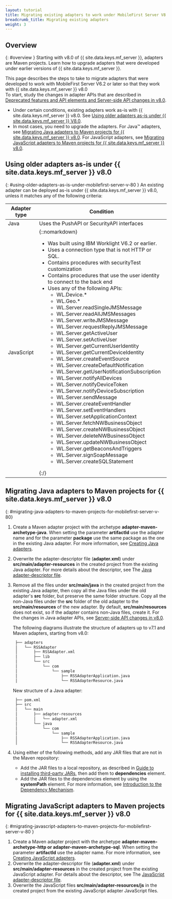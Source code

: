 ```yaml
---
layout: tutorial
title: Migrating existing adapters to work under MobileFirst Server V8.0.0
breadcrumb_title: Migrating existing adapters
weight: 3
---
```

<!-- NLS_CHARSET=UTF-8 -->
## Overview
{: #overview }
Starting with v8.0 of {{ site.data.keys.mf_server }}, adapters are Maven projects. Learn how to upgrade adapters that were developed under earlier versions of {{ site.data.keys.mf_server }}.

This page describes the steps to take to migrate adapters that were developed to work with MobileFirst Server V6.2 or later so that they work with {{ site.data.keys.mf_server }} v8.0  
To start, study the changes in adapter APIs that are described in [Deprecated features and API elements and Server-side API changes in v8.0](../../product-overview/release-notes/deprecated-discontinued/).

* Under certain conditions, existing adapters work as-is with {{ site.data.keys.mf_server }} v8.0. See [Using older adapters as-is under {{ site.data.keys.mf_server }} V8.0](#using-older-adapters-as-is-under-mobilefirst-server-v-80).
* In most cases, you need to upgrade the adapters. For Java™ adapters, see [Migrating Java adapters to Maven projects for {{ site.data.keys.mf_server }} v8.0](#migrating-java-adapters-to-maven-projects-for-mobilefirst-server-v-80). For JavaScript adapters, see [Migrating JavaScript adapters to Maven projects for {{ site.data.keys.mf_server }} v8.0](#migrating-javascript-adapters-to-maven-projects-for-mobilefirst-server-v-80).

## Using older adapters as-is under {{ site.data.keys.mf_server }} v8.0
{: #using-older-adapters-as-is-under-mobilefirst-server-v-80 }
An existing adapter can be deployed as-is under {{ site.data.keys.mf_server }} v8.0, unless it matches any of the following criteria:

| Adapter type | Condition | 
|--------------|-----------|
| Java | Uses the PushAPI or SecurityAPI interfaces | 
| JavaScript | {::nomarkdown}<ul><li>Was built using IBM  Worklight  V6.2 or earlier.</li><li>Uses a connection type that is not HTTP or SQL.</li><li>Contains procedures with securityTest customization</li><li>Contains procedures that use the user identity to connect to the back end</li><li>Uses any of the following APIs:<ul><li>WL.Device.*</li><li>WL.Geo.\*</li><li>WL.Server.readSingleJMSMessage</li><li>WL.Server.readAllJMSMessages</li><li>WL.Server.writeJMSMessage</li><li>WL.Server.requestReplyJMSMessage</li><li>WL.Server.getActiveUser</li><li>WL.Server.setActiveUser</li><li>WL.Server.getCurrentUserIdentity</li><li>WL.Server.getCurrentDeviceIdentity</li><li>WL.Server.createEventSource</li><li>WL.Server.createDefaultNotification</li><li>WL.Server.getUserNotificationSubscription</li><li>WL.Server.notifyAllDevices</li><li>WL.Server.notifyDeviceToken</li><li>WL.Server.notifyDeviceSubscription</li><li>WL.Server.sendMessage</li><li>WL.Server.createEventHandler</li><li>WL.Server.setEventHandlers</li><li>WL.Server.setApplicationContext</li><li>WL.Server.fetchNWBusinessObject</li><li>WL.Server.createNWBusinessObject</li><li>WL.Server.deleteNWBusinessObject</li><li>WL.Server.updateNWBusinessObject</li><li>WL.Server.getBeaconsAndTriggers</li><li>WL.Server.signSoapMessage</li><li>WL.Server.createSQLStatement</li></ul></li></ul>{:/} |

## Migrating Java adapters to Maven projects for {{ site.data.keys.mf_server }} v8.0
{: #migrating-java-adapters-to-maven-projects-for-mobilefirst-server-v-80}
1. Create a Maven adapter project with the archetype **adapter-maven-archetype-java**. When setting the parameter **artifactId** use the adapter name and for the parameter **package** use the same package as the one in the existing Java adapter. For more information, see [Creating Java adapters](../../adapters/creating-adapters).
2. Overwrite the adapter-descriptor file (**adapter.xml**) under **src/main/adapter-resources** in the created project from the existing Java adapter. For more details about the descriptor, see The [Java adapter-descriptor file](../../adapters/java-adapters/#the-adapter-resources-folder).
3. Remove all the files under **src/main/java** in the created project from the existing Java adapter, then copy all the Java files under the old adapter's **src** folder, but preserve the same folder structure. Copy all the non-Java files under the **src** folder of the old adapter to the **src/main/resources** of the new adapter. By default, **src/main/resources** does not exist, so if the adapter contains non-Java files, create it. For the changes in Java adapter APIs, see [Server-side API changes in v8.0](#migrating-javascript-adapters-to-maven-projects-for-mobilefirst-server-v-80).

   The following diagrams illustrate the structure of adapters up to v7.1 and Maven adapters, starting from v8.0:

   ```xml
    ├── adapters
    │   └── RSSAdapter
    │       ├── RSSAdapter.xml
    │       ├── lib
    │       └── src
    │           └── com
    │               └── sample
    │                   ├── RSSAdapterApplication.java
    │                   └── RSSAdapterResource.java
   ```
    
   New structure of a Java adapter:

   ```xml
    ├── pom.xml
    ├── src
    │   └── main
    │       ├── adapter-resources
    │       │   └── adapter.xml
    │       └── java
    │           └── com
    │               └── sample
    │                   ├── RSSAdapterApplication.java
    │                   └── RSSAdapterResource.java
   ```

4. Using either of the following methods, add any JAR files that are not in the Maven repository:
    * Add the JAR files to a local repository, as described in [Guide to installing third-party JARs](https://maven.apache.org/guides/mini/guide-3rd-party-jars-local.html), then add them to **dependencies** element.
    * Add the JAR files to the dependencies element by using the **systemPath** element. For more information, see [Introduction to the Dependency Mechanism](https://maven.apache.org/guides/introduction/introduction-to-dependency-mechanism.html).

## Migrating JavaScript adapters to Maven projects for {{ site.data.keys.mf_server }} v8.0
{: #migrating-javascript-adapters-to-maven-projects-for-mobilefirst-server-v-80 }
1. Create a Maven adapter project with the archetype **adapter-maven-archetype-http or adapter-maven-archetype-sql**. When setting the parameter **artifactId** use the adapter name. For more information, see [Creating JavaScript adapters](../../adapters/creating-adapters).
2. Overwrite the adapter-descriptor file (**adapter.xml**) under **src/main/adapter-resources** in the created project from the existing JavaScript adapter. For details about the descriptor, see The [JavaScript adapter-descriptor file](../../adapters/javascript-adapters/#the-adapter-resources-folder).
3. Overwrite the JavaScript files **src/main/adapter-resources/js** in the created project from the existing JavaScript adapter JavaScript files.
